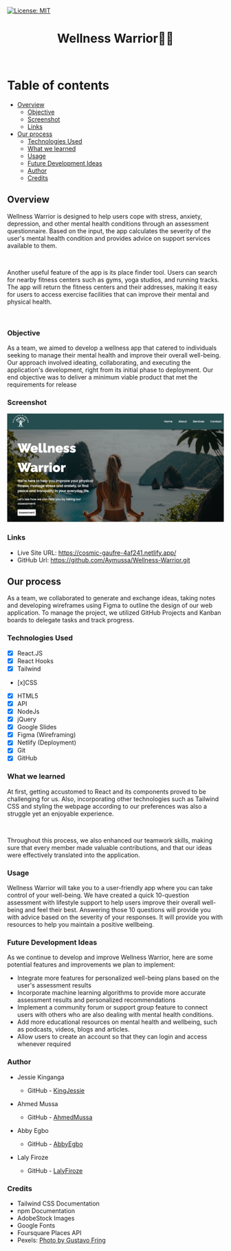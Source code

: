 [![License: MIT](https://img.shields.io/badge/License-MIT-yellow.svg)](https://opensource.org/licenses/MIT)
# <h1 align="center">**Wellness Warrior**🧘‍♀️</h1>

<br>

# Table of contents
- [Overview](#overview)
  - [Objective](#objective)
  - [Screenshot](#screenshot)
  - [Links](#links)
- [Our process](#our-process)
  - [Technologies Used](#technologies-used)
  - [What we learned](#what-we-learned)
  - [Usage](#usage)
  - [Future Development Ideas](#future-development-ideas)
  - [Author](#author)
  - [Credits](#credits)

## Overview

Wellness Warrior is designed to help users cope with stress, anxiety, depression, and other mental health conditions through an assessment questionnaire. Based on the input, the app calculates the severity of the user's mental health condition and provides advice on support services available to them.

<br>

Another useful feature of the app is its place finder tool. Users can search for nearby fitness centers such as gyms, yoga studios, and running tracks. The app will return the fitness centers and their addresses, making it easy for users to access exercise facilities that can improve their mental and physical health.

<br>



### Objective
As a team, we aimed to develop a wellness app that catered to individuals seeking to manage their mental health and improve their overall well-being. Our approach involved ideating, collaborating, and executing the application's development, right from its initial phase to deployment. Our end objective was to deliver a minimum viable product that met the requirements for release

### Screenshot

![Screenshot of the website](./src/components/images/wellnessW.png)

### Links

- Live Site URL: https://cosmic-gaufre-4af241.netlify.app/
- GitHub Url: https://github.com/Aymussa/Wellness-Warrior.git

## Our process

As a team, we collaborated to generate and exchange ideas, taking notes and developing wireframes using Figma to outline the design of our web application. To manage the project, we utilized GitHub Projects and Kanban boards to delegate tasks and track progress.


### Technologies Used

- [x] React.JS
- [x] React Hooks
- [x] Tailwind
- [x]CSS
- [x] HTML5
- [x] API
- [x] NodeJs
- [x] jQuery
- [x] Google Slides
- [x] Figma (Wireframing)
- [x] Netlify (Deployment)
- [x] Git 
- [x] GitHub

### What we learned

At first, getting accustomed to React and its components proved to be challenging for us. Also, incorporating other technologies such as Tailwind CSS and styling the webpage according to our preferences was also a struggle yet an enjoyable experience.

<br>

Throughout this process, we also enhanced our teamwork skills, making sure that every member made valuable contributions, and that our ideas were effectively translated into the application.

### Usage

Wellness Warrior will take you to a user-friendly app where you can take control of your well-being. We have created a quick 10-question assessment with lifestyle support to help users improve their overall well-being and feel their best. Answering those 10 questions will provide you with advice based on the severity of your responses. It will provide you with resources to help you maintain a positive wellbeing.


### Future Development Ideas

 As we continue to develop and improve Wellness Warrior, here are some potential features and improvements we plan to implement:

+ Integrate more features for personalized well-being plans based on the user's assessment results
+ Incorporate machine learning algorithms to provide more accurate assessment results and personalized recommendations
+ Implement a community forum or support group feature to connect users with others who are also dealing with mental health conditions.
+ Add more educational resources on mental health and wellbeing, such as podcasts, videos, blogs and articles.
+ Allow users to create an account so that they can login and access whenever required

### Author

+ Jessie Kinganga
  - GitHub - [KingJessie](https://github.com/KingJessie)

+ Ahmed Mussa
  - GitHub - [AhmedMussa](https://github.com/Aymussa)

+ Abby Egbo
  - GitHub - [AbbyEgbo](https://github.com/AbbyIT)

+ Laly Firoze
  - GitHub - [LalyFiroze](https://github.com/LalyF)

### Credits
+ Tailwind CSS Documentation
+ npm Documentation
+ AdobeStock Images
+ Google Fonts
+ Foursquare Places API
+ Pexels: [Photo by Gustavo Fring](https://www.pexels.com/photo/group-of-young-pregnant-women-meditating-in-spacious-studio-3984341/)





